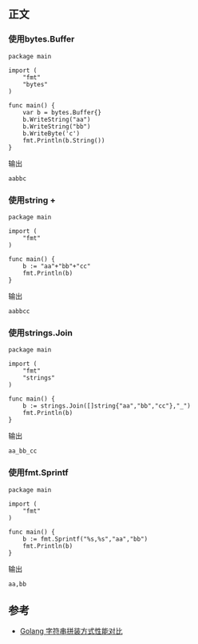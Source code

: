 ## 正文

### 使用bytes.Buffer

```
package main

import (
    "fmt"
    "bytes"
)

func main() {
    var b = bytes.Buffer{}
    b.WriteString("aa")
    b.WriteString("bb")
    b.WriteByte('c')
    fmt.Println(b.String())
}
```

输出

```
aabbc
```

### 使用string +

```
package main

import (
    "fmt"
)

func main() {
    b := "aa"+"bb"+"cc"
    fmt.Println(b)
}
```

输出

```
aabbcc
```

### 使用strings.Join

```
package main

import (
    "fmt"
    "strings"
)

func main() {
    b := strings.Join([]string{"aa","bb","cc"},"_")
    fmt.Println(b)
}
```

输出

```
aa_bb_cc
```

### 使用fmt.Sprintf

```
package main

import (
    "fmt"
)

func main() {
    b := fmt.Sprintf("%s,%s","aa","bb")
    fmt.Println(b)
}
```

输出

```
aa,bb
```

## 参考

- [Golang 字符串拼装方式性能对比](https://my.oschina.net/shou1156226/blog/900589)